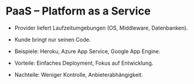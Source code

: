 # PaaS – Platform as a Service

- Provider liefert Laufzeitumgebungen (OS, Middleware, Datenbanken).

- Kunde bringt nur seinen Code.

- Beispiele: Heroku, Azure App Service, Google App Engine.

- Vorteile: Einfaches Deployment, Fokus auf Entwicklung.

- Nachteile: Weniger Kontrolle, Anbieterabhängigkeit.
